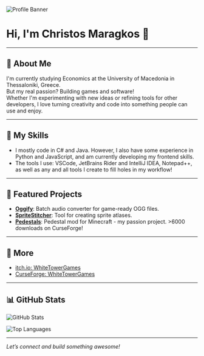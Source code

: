 ![Profile Banner](https://github.com/ChristosMaragkos.png)

# Hi, I'm Christos Maragkos 👋

---

## 👤 About Me

I'm currently studying Economics at the University of Macedonia in Thessaloniki, Greece.  
But my real passion? Building games and software!  
Whether I'm experimenting with new ideas or refining tools for other developers, I love turning creativity and code into something people can use and enjoy.

---
## 🧠 My Skills

- I mostly code in C# and Java. However, I also have some experience in Python and JavaScript, and am currently developing my frontend skills.
- The tools I use: VSCode, JetBrains Rider and IntelliJ IDEA, Notepad++, as well as any and all tools I create to fill holes in my workflow!

---
## 🌟 Featured Projects

- [**Oggify**](https://github.com/WhiteTowerGames/Oggify): Batch audio converter for game-ready OGG files.
- [**SpriteStitcher**](https://github.com/WhiteTowerGames/SpriteStitcher): Tool for creating sprite atlases.
- [**Pedestals**](https://github.com/WhiteTowerGames/pedestals-121): Pedestal mod for Minecraft - my passion project. >6000 downloads on CurseForge!

---

## 🎲 More

- [itch.io: WhiteTowerGames](https://white-tower-games.itch.io/)
- [CurseForge: WhiteTowerGames](https://www.curseforge.com/members/whitetowergames/projects)

---

## 📊 GitHub Stats

![GitHub Stats](https://github-readme-stats.vercel.app/api?username=ChristosMaragkos&show_icons=true&theme=radical)

![Top Languages](https://github-readme-stats.vercel.app/api/top-langs/?username=ChristosMaragkos&layout=compact&theme=radical)

---

*Let’s connect and build something awesome!*
